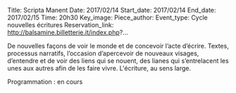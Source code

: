 Title: Scripta Manent
Date: 2017/02/14
Start_date: 2017/02/14
End_date: 2017/02/15
Time: 20h30
Key_image:
Piece_author:
Event_type: Cycle nouvelles écritures
Reservation_link: http://balsamine.billetterie.it/index.php?...


De nouvelles façons de voir le monde et de concevoir l’acte d’écrire. Textes, processus narratifs, l’occasion d’apercevoir de nouveaux visages, d’entendre et de voir des liens qui se nouent, des lianes qui s’entrelacent les unes aux autres afin de les faire vivre. L'écriture, au sens large.


Programmation
:    en cours
